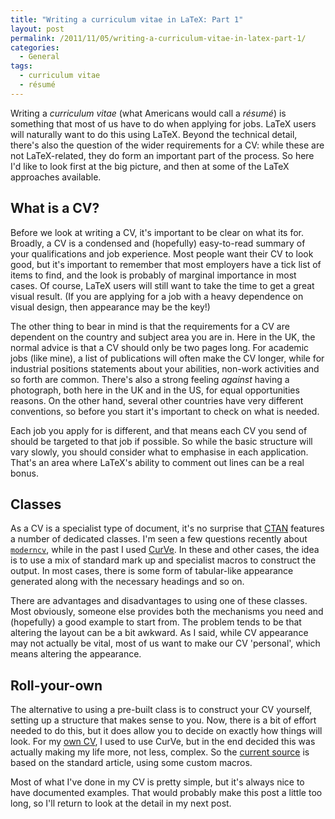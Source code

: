 ```yaml
---
title: "Writing a curriculum vitae in LaTeX: Part 1"
layout: post
permalink: /2011/11/05/writing-a-curriculum-vitae-in-latex-part-1/
categories:
  - General
tags:
  - curriculum vitae
  - résumé
---
```

Writing a _curriculum vitae_ (what Americans would call a _résumé_) is something that most of us have to do when applying for jobs. LaTeX users will naturally want to do this using LaTeX. Beyond the technical detail, there's also the question of the wider requirements for a CV: while these are not LaTeX-related, they do form an important part of the process. So here I'd like to look first at the big picture, and then at some of the LaTeX approaches available.

## What is a CV?

Before we look at writing a CV, it's important to be clear on what its for. Broadly, a CV is a condensed and (hopefully) easy-to-read summary of your qualifications and job experience. Most people want their CV to look good, but it's important to remember that most employers have a tick list of items to find, and the look is probably of marginal importance in most cases. Of course, LaTeX users will still want to take the time to get a great visual result. (If you are applying for a job with a heavy dependence on visual design, then appearance may be the key!)

The other thing to bear in mind is that the requirements for a CV are dependent on the country and subject area you are in. Here in the UK, the normal advice is that a CV should only be two pages long. For academic jobs (like mine), a list of publications will often make the CV longer, while for industrial positions statements about your abilities, non-work activities and so forth are common. There's also a strong feeling _against_ having a photograph, both here in the UK and in the US, for equal opportunities reasons. On the other hand, several other countries have very different conventions, so before you start it's important to check on what is needed.

Each job you apply for is different, and that means each CV you send of should be targeted to that job if possible. So while the basic structure will vary slowly, you should consider what to emphasise in each application. That's an area where LaTeX's ability to comment out lines can be a real bonus.

## Classes

As a CV is a specialist type of document, it's no surprise that [CTAN](https://www.ctan.org) features a number of dedicated classes. I'm seen a few questions recently about [`moderncv`](https://ctan.org/pkg/moderncv), while in the past I used [CurVe](https://ctan.org/pkg/curve). In these and other cases, the idea is to use a mix of standard mark up and specialist macros to construct the output. In most cases, there is some form of tabular-like appearance generated along with the necessary headings and so on.

There are advantages and disadvantages to using one of these classes. Most obviously, someone else provides both the mechanisms you need and (hopefully) a good example to start from. The problem tends to be that altering the layout can be a bit awkward. As I said, while CV appearance may not actually be vital, most of us want to make our CV 'personal', which means altering the appearance.

## Roll-your-own

The alternative to using a pre-built class is to construct your CV yourself, setting up a structure that makes sense to you. Now, there is a bit of effort needed to do this, but it does allow you to decide on exactly how things will look. For my [own CV](/uploads/2011/11/cv.pdf), I used to use CurVe, but in the end decided this was actually making my life more, not less, complex. So the [current source](/uploads/2011/11/cv.tex) is based on the standard article, using some custom macros.

Most of what I've done in my CV is pretty simple, but it's always nice to have documented examples. That would probably make this post a little too long, so I'll return to look at the detail in my next post.
